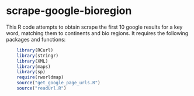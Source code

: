 # scrape-google-bioregion
This R code attempts to obtain scrape the first 10 google results for a key word, matching them to continents and bio regions. It requires the following packages and functions:
```r
    library(RCurl)
    library(stringr)
    library(XML)
    library(maps)
    library(sp)
    require(rworldmap)
    source("get_google_page_urls.R")
    source("readUrl.R")
```
